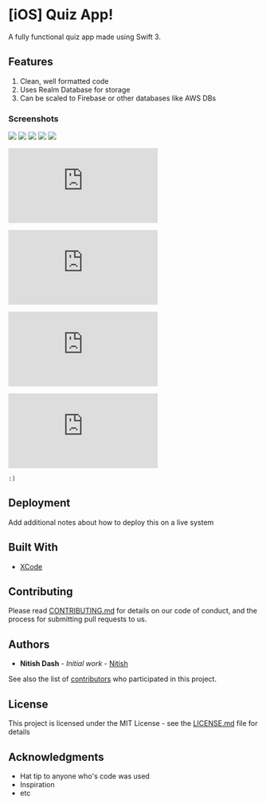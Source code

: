 # [iOS] Quiz App!

A fully functional quiz app made using Swift 3.

## Features

1. Clean, well formatted code
2. Uses Realm Database for storage
3. Can be scaled to Firebase or other databases like AWS DBs

### Screenshots

<img src="https://camo.githubusercontent.com/d55d522a8074f1624908c428d7919f1226e6a02f/68747470733a2f2f692e696d6775722e636f6d2f4d597757654a372e706e673d36307078" data-canonical-src="https://i.imgur.com/MYwWeJ7.png" width=“400” height=“715”/>

<img src="https://camo.githubusercontent.com/c138af56f2a301b60c6d6280594f8d0e252e0e1b/68747470733a2f2f692e696d6775722e636f6d2f547a766c3355302e706e67" width=“400” height=“715”/>

<img src="https://camo.githubusercontent.com/c5442db656aa269c50a467480b6823f5685ca107/68747470733a2f2f692e696d6775722e636f6d2f634b77656254672e706e67" data-canonical-src="https://i.imgur.com/cKwebTg.png" width=“400” height=“715”/>

<img src="https://camo.githubusercontent.com/066fda888a189b536b17f85a81620d05c81732f4/68747470733a2f2f692e696d6775722e636f6d2f4b4c4b445149432e706e67" data-canonical-src="https://i.imgur.com/KLKDQIC.png" width=“400” height=“715”/>

<img src="https://camo.githubusercontent.com/9d43d845ed3bc90520c990c4b8b020467d2a56ff/68747470733a2f2f692e696d6775722e636f6d2f345a4d44456e372e706e67" data-canonical-src="https://i.imgur.com/4ZMDEn7.png" width=“400” height=“715”/>

![Intro](http://img4.imagetitan.com/img.php?image=16_intro1.png)


![Login](http://img4.imagetitan.com/img.php?image=16_login1.png)

![Stuff](http://img4.imagetitan.com/img.php?image=16_reg2.png)

![Stuff](http://img4.imagetitan.com/img.php?image=16_reg1.png)

```
:)
```


## Deployment

Add additional notes about how to deploy this on a live system

## Built With

* [XCode](https://google.com/) 

## Contributing

Please read [CONTRIBUTING.md](https://gist.github.com/nitishdash) for details on our code of conduct, and the process for submitting pull requests to us.

## Authors

* **Nitish Dash** - *Initial work* - [Nitish](https://github.com/nitishdash)

See also the list of [contributors](https://github.com/your/project/contributors) who participated in this project.

## License

This project is licensed under the MIT License - see the [LICENSE.md](LICENSE.md) file for details

## Acknowledgments

* Hat tip to anyone who's code was used
* Inspiration
* etc
